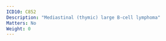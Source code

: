 ```yaml
---
ICD10: C852
Description: "Mediastinal (thymic) large B-cell lymphoma"
Matters: No
Weight: 0
---
```



